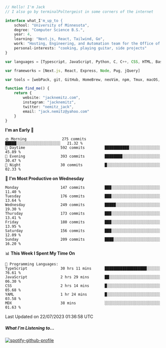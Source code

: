 ```typescript
// Hello! I'm Jack
// I also go by terminalPoltergeist in some corners of the internet

interface what_I'm_up_to {
    school: "University of Minnesota",
    degree: "Computer Science B.S.",
    year: 4,
    learning: "Next.js, React, Tailwind, Go",
    work: "Hosting, Engineering, and Automation team for the Office of Information Technology at UMN",
    personal-interests: "cooking, playing guitar, side projects"
}

var languages = [Typescript, JavaScript, Python, C, C++, CSS, HTML, Bash, VimScript]

var frameworks = [Next.js, React, Express, Node, Pug, jQuery]

var tools = [webPack, git, GitHub, HomeBrew, neoVim, npm, Tmux, macOS, Ubuntu, Docker, Nginx, Cloudflare, DigitalOcean]

function find_me() {
    return {
        website: "jacknemitz.com",
        instagram: "jacknemitz",
        twitter: "nemitz_jack",
        email: "jack.nemitz@yahoo.com"
    }
}
```

<!--START_SECTION:waka-->
**I'm an Early 🐤** 

```text
🌞 Morning                275 commits         █████░░░░░░░░░░░░░░░░░░░░   21.32 % 
🌆 Daytime                592 commits         ███████████░░░░░░░░░░░░░░   45.89 % 
🌃 Evening                393 commits         ████████░░░░░░░░░░░░░░░░░   30.47 % 
🌙 Night                  30 commits          █░░░░░░░░░░░░░░░░░░░░░░░░   02.33 % 
```
📅 **I'm Most Productive on Wednesday** 

```text
Monday                   147 commits         ███░░░░░░░░░░░░░░░░░░░░░░   11.40 % 
Tuesday                  176 commits         ███░░░░░░░░░░░░░░░░░░░░░░   13.64 % 
Wednesday                249 commits         █████░░░░░░░░░░░░░░░░░░░░   19.30 % 
Thursday                 173 commits         ███░░░░░░░░░░░░░░░░░░░░░░   13.41 % 
Friday                   180 commits         ███░░░░░░░░░░░░░░░░░░░░░░   13.95 % 
Saturday                 156 commits         ███░░░░░░░░░░░░░░░░░░░░░░   12.09 % 
Sunday                   209 commits         ████░░░░░░░░░░░░░░░░░░░░░   16.20 % 
```


📊 **This Week I Spent My Time On** 

```text
💬 Programming Languages: 
TypeScript               30 hrs 11 mins      ███████████████████░░░░░░   76.61 % 
JavaScript               2 hrs 29 mins       ██░░░░░░░░░░░░░░░░░░░░░░░   06.30 % 
CSS                      2 hrs 14 mins       █░░░░░░░░░░░░░░░░░░░░░░░░   05.68 % 
YAML                     1 hr 24 mins        █░░░░░░░░░░░░░░░░░░░░░░░░   03.58 % 
MDX                      38 mins             ░░░░░░░░░░░░░░░░░░░░░░░░░   01.63 % 
```


 Last Updated on 22/07/2023 01:36:58 UTC
<!--END_SECTION:waka-->

##### What I'm Listening to...

[![spotify-github-profile](https://spotify-github-profile.vercel.app/api/view?uid=jack.nemitz&cover_image=true&show_offline=true&bar_color=53b14f&bar_color_cover=false&background_color=121212FF)](https://spotify-github-profile.vercel.app/api/view?uid=jack.nemitz&redirect=true)

